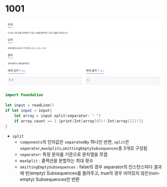 # 1001

![1001.png](1001.png)

```swift
import Foundation

let input = readLine()
if let input = input{
    let array = input.split(separator: " ")
    if array.count == 2 {print(Int(array[0])!-Int(array[1])!)}
}
```

- `split`
    - `components`의 인자값은 `separatedBy` 하나인 반면, `split`은 `separator`,`maxSplits`,`omittingEmptySubsequences`총 3개로 구성됨
    - `separator`: 특정 문자를 기준으로 문자열을 쪼갬
    - `maxSplit` : 콜렉션을 분할하는 최대 횟수
    - `omittingEmptySubsequences` : false의 경우 separator의 인스턴스마다 결과에 빈(empty) Subsequences를 돌려주고, true의 경우 비어있지 않은(non-empty) Subsequences만 반환

